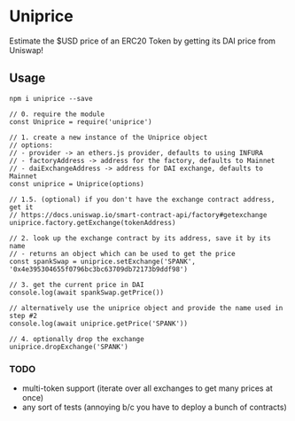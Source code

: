 # Uniprice

Estimate the $USD price of an ERC20 Token by getting its DAI price from Uniswap!

## Usage

`npm i uniprice --save`

```
// 0. require the module
const Uniprice = require('uniprice')

// 1. create a new instance of the Uniprice object
// options:
// - provider -> an ethers.js provider, defaults to using INFURA
// - factoryAddress -> address for the factory, defaults to Mainnet
// - daiExchangeAddress -> address for DAI exchange, defaults to Mainnet
const uniprice = Uniprice(options)

// 1.5. (optional) if you don't have the exchange contract address, get it
// https://docs.uniswap.io/smart-contract-api/factory#getexchange
uniprice.factory.getExchange(tokenAddress)

// 2. look up the exchange contract by its address, save it by its name
// - returns an object which can be used to get the price
const spankSwap = uniprice.setExchange('SPANK', '0x4e395304655f0796bc3bc63709db72173b9ddf98')

// 3. get the current price in DAI
console.log(await spankSwap.getPrice())

// alternatively use the uniprice object and provide the name used in step #2
console.log(await uniprice.getPrice('SPANK'))

// 4. optionally drop the exchange
uniprice.dropExchange('SPANK')
```

### TODO
- multi-token support (iterate over all exchanges to get many prices at once)
- any sort of tests (annoying b/c you have to deploy a bunch of contracts)
